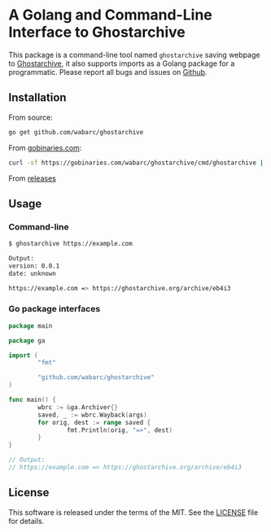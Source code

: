 # A Golang and Command-Line Interface to Ghostarchive

This package is a command-line tool named `ghostarchive` saving webpage to [Ghostarchive](https://ghostarchive.org), it also supports imports as a Golang package for a programmatic. Please report all bugs and issues on [Github](https://github.com/wabarc/ghostarchive/issues).

## Installation

From source:

```sh
go get github.com/wabarc/ghostarchive
```

From [gobinaries.com](https://gobinaries.com):

```sh
curl -sf https://gobinaries.com/wabarc/ghostarchive/cmd/ghostarchive | sh
```

From [releases](https://github.com/wabarc/ghostarchive/releases)

## Usage

### Command-line

```sh
$ ghostarchive https://example.com

Output:
version: 0.0.1
date: unknown

https://example.com => https://ghostarchive.org/archive/eb4i3
```

### Go package interfaces

```go
package main

package ga

import (
        "fmt"

        "github.com/wabarc/ghostarchive"
)

func main() {
        wbrc := &ga.Archiver{}
        saved, _ := wbrc.Wayback(args)
        for orig, dest := range saved {
                fmt.Println(orig, "=>", dest)
        }
}

// Output:
// https://example.com => https://ghostarchive.org/archive/eb4i3
```

## License

This software is released under the terms of the MIT. See the [LICENSE](https://github.com/wabarc/ghostarchive/blob/main/LICENSE) file for details.

